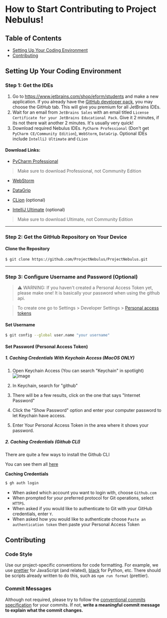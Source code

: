 # How to Start Contributing to Project Nebulus!

## Table of Contents

- [Setting Up Your Coding Environment](#setting-up-your-coding-environment)
- [Contributing](#contributing)

## Setting Up Your Coding Environment

### Step 1: Get the IDEs
1) Go to https://www.jetbrains.com/shop/eform/students and make a new application. If you already have the [GitHub developer pack](https://education.github.com/pack), you may choose the GitHub tab. This will give you premium for all JetBrains IDEs.
2) Wait for an email from `JetBrains Sales` with an email titled `License Certificate for your JetBrains Educational Pack`. Give it 2 minutes, if its not there wait another 2 minutes. It's usually very quick!
3) Download required Nebulus IDEs. `PyCharm Professional` (Don't get `PyCharm CE/Community Edition`), `WebStorm`, `DataGrip`. Optional IDEs include `IntelliJ Ultimate` and `CLion`

#### Download Links:

- [PyCharm Professional](https://www.jetbrains.com/pycharm/download/)

> Make sure to download Professional, not Community Edition
 
- [WebStorm](https://www.jetbrains.com/webstorm/download/)

- [DataGrip](https://www.jetbrains.com/datagrip/download/)

- [CLion](https://www.jetbrains.com/clion/download/) (optional)

- [IntelliJ Ultimate](https://www.jetbrains.com/intellij/download/) (optional)

> Make sure to download Ultimate, not Community Edition

--- 

### Step 2: Get the GitHub Repository on Your Device

#### Clone the Repository

```bash
$ git clone https://github.com/ProjectNebulus/ProjectNebulus.git
```
---
### Step 3: Configure Username and Password (Optional)

>⚠ WARNING: If you haven't created a Personal Access Token yet, please make one! It is basically your password when using the github api. 

> To create one go to Settings > Developer Settings > [Personal access tokens](https://github.com/settings/tokens)


#### Set Username
```bash
$ git config --global user.name "your username"
```
#### Set Password (Personal Access Token)

##### 1. Caching Credentials With Keychain Access (MacOS ONLY)

1. Open Keychain Access (You can search "Keychain" in spotlight) 
![image](https://user-images.githubusercontent.com/76001641/149199644-91155da4-2cff-46cd-87fa-dd115a459e79.png)
2. In Keychain, search for "github"

3. There will be a few results, click on the one that says "Internet Password"


4. Click the "Show Password" option and enter your computer password to let Keychain have access.

5) Enter Your Personal Access Token in the area where it shows your password.

##### 2. Caching Credentials (Github CLI)

There are quite a few ways to install the Github CLI

You can see them all [here](https://cli.github.com/manual/installation)

__Caching Credentials__
```bash
$ gh auth login
```
- When asked which account you want to login with, choose `Github.com`
- When prompted for your preferred protocol for Git operations, select `HTTPS`.
- When asked if you would like to authenticate to Git with your GitHub credentials, enter `Y`.
- When asked how you would like to authenticate choose `Paste an authentication token` then paste your Personal Access Token

## Contributing

### Code Style

Use our project-specific conventions for code formatting. For example, we use [prettier](https://prettier.io) for JavaScript (and related), [black](https://github.com/psf/black) for Python, etc. There should be scripts already written to do this, such as `npm run format` (prettier).

### Commit Messages

Although not required, please try to follow the [conventional commits specification](https://www.conventionalcommits.org/en/v1.0.0/) for your commits. If not, **write a meaningful commit message to explain what the commit changes.**
